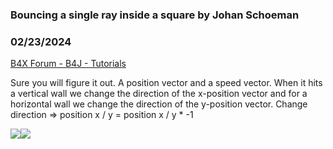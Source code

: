 ### Bouncing a single ray inside a square by Johan Schoeman
### 02/23/2024
[B4X Forum - B4J - Tutorials](https://www.b4x.com/android/forum/threads/159467/)

Sure you will figure it out. A position vector and a speed vector. When it hits a vertical wall we change the direction of the x-position vector and for a horizontal wall we change the direction of the y-position vector. Change direction => position x / y = position x / y \* -1  
  
![](https://www.b4x.com/android/forum/attachments/151107)![](https://www.b4x.com/android/forum/attachments/151108)
